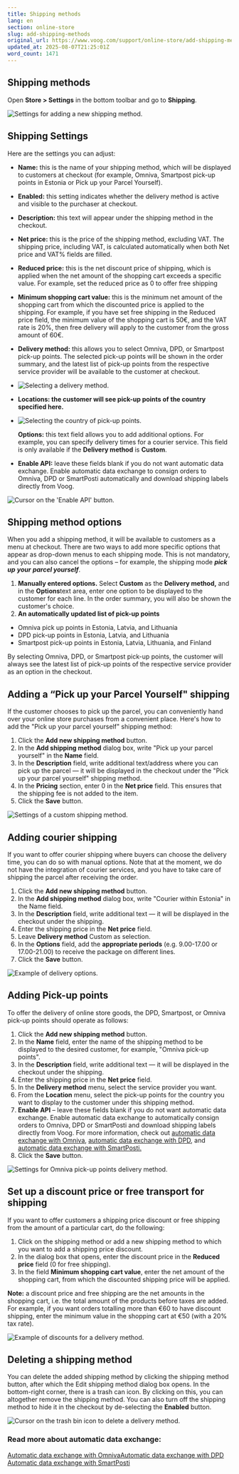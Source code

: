 ```yaml
---
title: Shipping methods
lang: en
section: online-store
slug: add-shipping-methods
original_url: https://www.voog.com/support/online-store/add-shipping-methods
updated_at: 2025-08-07T21:25:01Z
word_count: 1471
---
```

## Shipping methods

Open **Store > Settings** in the bottom toolbar and go to **Shipping**.

![Settings for adding a new shipping method.](https://media.voog.com/0000/0036/2183/photos/add_shipping_method_2023_block.png "Settings for adding a new shipping method.")

## Shipping Settings

Here are the settings you can adjust:

- **Name:** this is the name of your shipping method, which will be displayed to customers at checkout (for example, Omniva, Smartpost pick-up points in Estonia or Pick up your Parcel Yourself).
- **Enabled:** this setting indicates whether the delivery method is active and visible to the purchaser at checkout.
- **Description:** this text will appear under the shipping method in the checkout.
- **Net price:** this is the price of the shipping method, excluding VAT. The shipping price, including VAT, is calculated automatically when both Net price and VAT% fields are filled.
- **Reduced price:** this is the net discount price of shipping, which is applied when the net amount of the shopping cart exceeds a specific value. For example, set the reduced price as 0 to offer free shipping
- **Minimum shopping cart value:** this is the minimum net amount of the shopping cart from which the discounted price is applied to the shipping. For example, if you have set free shipping in the Reduced price field, the minimum value of the shopping cart is 50€, and the VAT rate is 20%, then free delivery will apply to the customer from the gross amount of 60€.
- **Delivery method:** this allows you to select Omniva, DPD, or Smartpost pick-up points. The selected pick-up points will be shown in the order summary, and the latest list of pick-up points from the respective service provider will be available to the customer at checkout.
- ![Selecting a delivery method.](https://media.voog.com/0000/0036/2183/photos/select_delivery_method_block.png "Selecting a delivery method.")
- ****Locations:** the customer will see pick-up points of the country specified here.**
- ![Selecting the country of pick-up points.](https://media.voog.com/0000/0036/2183/photos/select_delivery_location_block.png "Selecting the country of pick-up points.")

  **Options:** this text field allows you to add additional options. For example, you can specify delivery times for a courier service. This field is only available if the **Delivery method** is **Custom**.
- ****Enable API**:** leave these fields blank if you do not want automatic data exchange. Enable automatic data exchange to consign orders to Omniva, DPD or SmartPosti automatically and download shipping labels directly from Voog.

![Cursor on the 'Enable API' button.](https://media.voog.com/0000/0036/2183/photos/shipping_enable_API_block.png "Cursor on the 'Enable API' button.")

## Shipping method options

When you add a shipping method, it will be available to customers as a menu at checkout. There are two ways to add more specific options that appear as drop-down menus to each shipping mode. This is not mandatory, and you can also cancel the options – for example, the shipping mode ***pick up*** ***your*** ***parcel yourself***.

1. **Manually entered options.** Select **Custom** as the **Delivery method,** and in the **Options**text area, enter one option to be displayed to the customer for each line. In the order summary, you will also be shown the customer's choice.
2. **An automatically updated list of pick-up points**

- Omniva pick up points in Estonia, Latvia, and Lithuania
- DPD pick-up points in Estonia, Latvia, and Lithuania
- Smartpost pick-up points in Estonia, Latvia, Lithuania, and Finland

By selecting Omniva, DPD, or Smartpost pick-up points, the customer will always see the latest list of pick-up points of the respective service provider as an option in the checkout.  

## Adding a “Pick up your Parcel Yourself" shipping

If the customer chooses to pick up the parcel, you can conveniently hand over your online store purchases from a convenient place. Here's how to add the "Pick up your parcel yourself" shipping method:

1. Click the **Add new shipping method** button.
2. In the **Add shipping method** dialog box, write "Pick up your parcel yourself" in the **Name** field.
3. In the **Description** field, write additional text/address where you can pick up the parcel — it will be displayed in the checkout under the "Pick up your parcel yourself" shipping method.
4. In the **Pricing** section, enter 0 in the **Net price** field. This ensures that the shipping fee is not added to the item.
5. Click the **Save** button.

![Settings of a custom shipping method.](https://media.voog.com/0000/0036/2183/photos/shipping_method_pick-up_block.png "Settings of a custom shipping method.")

## Adding courier shipping

If you want to offer courier shipping where buyers can choose the delivery time, you can do so with manual options. Note that at the moment, we do not have the integration of courier services, and you have to take care of shipping the parcel after receiving the order.

1. Click the **Add new shipping method** button.
2. In the **Add shipping method** dialog box, write "Courier within Estonia" in the Name field.
3. In the **Description** field, write additional text — it will be displayed in the checkout under the shipping.
4. Enter the shipping price in the **Net price** field.
5. Leave **Delivery method** Custom as selection.
6. In the **Options** field, add the **appropriate periods** (e.g. 9.00-17.00 or 17.00-21.00) to receive the package on different lines.
7. Click the **Save** button.

![Example of delivery options.](https://media.voog.com/0000/0036/2183/photos/delivery_options_block.png "Example of delivery options.")

## Adding Pick-up points

To offer the delivery of online store goods, the DPD, Smartpost, or Omniva pick-up points should operate as follows:

1. Click the **Add new shipping method** button.
2. In the **Name** field, enter the name of the shipping method to be displayed to the desired customer, for example, "Omniva pick-up points".
3. In the **Description** field, write additional text — it will be displayed in the checkout under the shipping.
4. Enter the shipping price in the **Net price** field.
5. In the **Delivery method** menu, select the service provider you want.
6. From the **Location** menu, select the pick-up points for the country you want to display to the customer under this shipping method.
7. **Enable API** – leave these fields blank if you do not want automatic data exchange. Enable automatic data exchange to automatically consign orders to Omniva, DPD or SmartPosti and download shipping labels directly from Voog. For more information, check out [automatic data exchange with Omniva](/support/online-store/automatic-data-exchange-with-omniva), [automatic data exchange with DPD](/support/online-store/automatic-data-exchange-with-dpd), and [automatic data exchange with SmartPosti.](/support/online-store/automatic-data-exchange-with-itella)
8. Click the **Save** button.

![Settings for Omniva pick-up points delivery method.](https://media.voog.com/0000/0036/2183/photos/add_pick-up_points_block.png "Settings for Omniva pick-up points delivery method.")

## Set up a discount price or free transport for shipping

If you want to offer customers a shipping price discount or free shipping from the amount of a particular cart, do the following:

1. Click on the shipping method or add a new shipping method to which you want to add a shipping price discount.
2. In the dialog box that opens, enter the discount price in the **Reduced price** field (0 for free shipping).
3. In the field **Minimum shopping cart value**, enter the net amount of the shopping cart, from which the discounted shipping price will be applied.

**Note:** a discount price and free shipping are the net amounts in the shopping cart, i.e. the total amount of the products before taxes are added. For example, if you want orders totalling more than €60 to have discount shipping, enter the minimum value in the shopping cart at €50 (with a 20% tax rate).

![Example of discounts for a delivery method.](https://media.voog.com/0000/0036/2183/photos/shipping_discount_block.png "Example of discounts for a delivery method.")

## Deleting a shipping method

You can delete the added shipping method by clicking the shipping method button, after which the Edit shipping method dialog box opens. In the bottom-right corner, there is a trash can icon. By clicking on this, you can altogether remove the shipping method. You can also turn off the shipping method to hide it in the checkout by de-selecting the **Enabled** button.

![Cursor on the trash bin icon to delete a delivery method.](https://media.voog.com/0000/0036/2183/photos/delete_shipping_method_block.png "Cursor on the trash bin icon to delete a delivery method.")

### Read more about automatic data exchange:

[Automatic data exchange with Omniva](/support/online-store/automatic-data-exchange-with-omniva)[Automatic data exchange with DPD](/support/online-store/automatic-data-exchange-with-dpd)  
[Automatic data exchange with SmartPosti](/support/online-store/automatic-data-exchange-with-itella)
